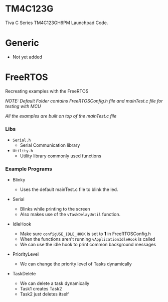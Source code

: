 # TM4C123G

Tiva C Series TM4C123GH6PM Launchpad Code.

# Generic

* Not yet added

# FreeRTOS

Recreating examples with the FreeRTOS

*NOTE: Default Folder contains FreeRTOSConfig.h file and mainTest.c file for
testing with MCU*

*All the examples are built on top of the mainTest.c file*


### Libs

 * `Serial.h`
    * Serial Communication library
* `Utility.h`
    * Utility library commonly used functions


### Example Programs

* Blinky
    * Uses the default mainTest.c file to blink the led.

* Serial
    * Blinks while printing to the screen
    * Also makes use of the `vTaskDelayUntil` function.

* IdleHook
    * Make sure `configUSE_IDLE_HOOK` is set to **1** in FreeRTOSConfig.h
    * When the functions aren't running `vApplicationIdleHook` is called
    * We can use the idle hook to print common background messages

* PriorityLevel
    * We can change the priority level of Tasks dynamically

* TaskDelete
    * We can delete a task dynamically
    * Task1 creates Task2
    * Task2 just deletes itself
